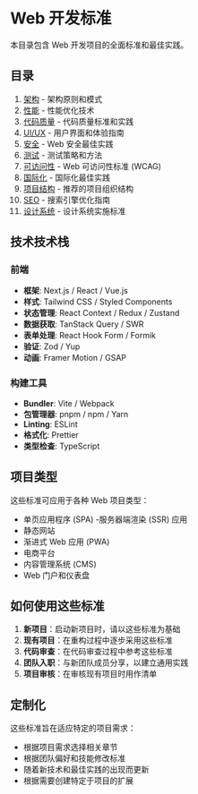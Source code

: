# Web 开发标准

本目录包含 Web 开发项目的全面标准和最佳实践。

## 目录

1. [架构](architecture.md) - 架构原则和模式
2. [性能](performance.md) - 性能优化技术
3. [代码质量](code-quality.md) - 代码质量标准和实践
4. [UI/UX](ui-ux.md) - 用户界面和体验指南
5. [安全](security.md) - Web 安全最佳实践
6. [测试](testing.md) - 测试策略和方法
7. [可访问性](accessibility.md) - Web 可访问性标准 (WCAG)
8. [国际化](internationalization.md) - 国际化最佳实践
9. [项目结构](project-structure.md) - 推荐的项目组织结构
10. [SEO](seo.md) - 搜索引擎优化指南
11. [设计系统](design-system.md) - 设计系统实施标准

## 技术技术栈

### 前端
- **框架**: Next.js / React / Vue.js
- **样式**: Tailwind CSS / Styled Components
- **状态管理**: React Context / Redux / Zustand
- **数据获取**: TanStack Query / SWR
- **表单处理**: React Hook Form / Formik
- **验证**: Zod / Yup
- **动画**: Framer Motion / GSAP

### 构建工具
- **Bundler**: Vite / Webpack
- **包管理器**: pnpm / npm / Yarn
- **Linting**: ESLint
- **格式化**: Prettier
- **类型检查**: TypeScript

## 项目类型

这些标准可应用于各种 Web 项目类型：

- 单页应用程序 (SPA)
-服务器端渲染 (SSR) 应用
- 静态网站
- 渐进式 Web 应用 (PWA)
- 电商平台
- 内容管理系统 (CMS)
- Web 门户和仪表盘

## 如何使用这些标准

1. **新项目**：启动新项目时，请以这些标准为基础
2. **现有项目**：在重构过程中逐步采用这些标准
3. **代码审查**：在代码审查过程中参考这些标准
4. **团队入职**：与新团队成员分享，以建立通用实践
5. **项目审核**：在审核现有项目时用作清单

## 定制化

这些标准旨在适应特定的项目需求：

- 根据项目需求选择相关章节
- 根据团队偏好和技能修改标准
- 随着新技术和最佳实践的出现而更新
- 根据需要创建特定于项目的扩展